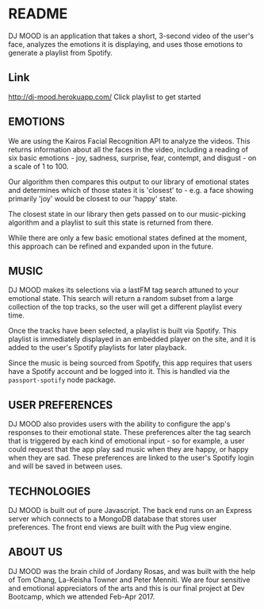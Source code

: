 # README

DJ MOOD is an application that takes a short, 3-second video of the user's face, analyzes the emotions it is displaying, and uses those emotions to generate a playlist from Spotify.

## Link

http://dj-mood.herokuapp.com/
Click playlist to get started

## EMOTIONS

We are using the Kairos Facial Recognition API to analyze the videos.  This returns information about all the faces in the video, including a reading of six basic emotions - joy, sadness, surprise, fear, contempt, and disgust - on a scale of 1 to 100.

Our algorithm then compares this output to our library of emotional states and determines which of those states it is 'closest' to - e.g. a face showing primarily 'joy' would be closest to our 'happy' state.

The closest state in our library then gets passed on to our music-picking algorithm and a playlist to suit this state is returned from there.

While there are only a few basic emotional states defined at the moment, this approach can be refined and expanded upon in the future.

## MUSIC

DJ MOOD makes its selections via a lastFM tag search attuned to your emotional state.  This search will return a random subset from a large collection of the top tracks, so the user will get a different playlist every time.

Once the tracks have been selected, a playlist is built via Spotify.  This playlist is immediately displayed in an embedded player on the site, and it is added to the user's Spotify playlists for later playback.

Since the music is being sourced from Spotify, this app requires that users have a Spotify account and be logged into it.  This is handled via the ```passport-spotify``` node package.

## USER PREFERENCES

DJ MOOD also provides users with the ability to configure the app's responses to their emotional state.  These preferences alter the tag search that is triggered by each kind of emotional input - so for example, a user could request that the app play sad music when they are happy, or happy when they are sad.  These preferences are linked to the user's Spotify login and will be saved in between uses.

## TECHNOLOGIES

DJ MOOD is built out of pure Javascript.  The back end runs on an Express server which connects to a MongoDB database that stores user preferences.  The front end views are built with the Pug view engine.

## ABOUT US

DJ MOOD was the brain child of Jordany Rosas, and was built with the help of Tom Chang, La-Keisha Towner and Peter Menniti.  We are four sensitive and emotional appreciators of the arts and this is our final project at Dev Bootcamp, which we attended Feb-Apr 2017.
